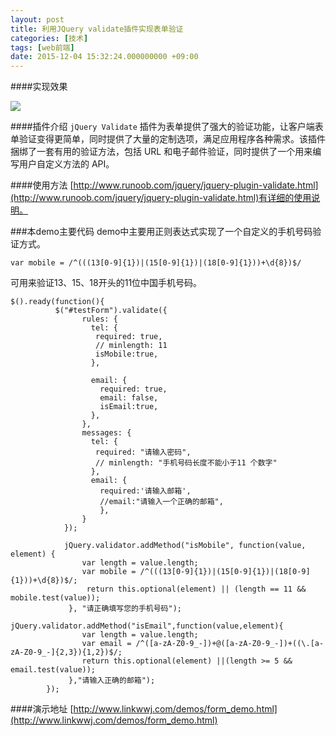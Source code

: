 ```yaml
---
layout: post
title: 利用JQuery validate插件实现表单验证
categories: [技术]
tags: [web前端]
date: 2015-12-04 15:32:24.000000000 +09:00
---
```


####实现效果

![](http://i4.buimg.com/2f2ab00b93baa799.jpg)

####插件介绍
`jQuery Validate` 插件为表单提供了强大的验证功能，让客户端表单验证变得更简单，同时提供了大量的定制选项，满足应用程序各种需求。该插件捆绑了一套有用的验证方法，包括 URL 和电子邮件验证，同时提供了一个用来编写用户自定义方法的 API。

####使用方法
[http://www.runoob.com/jquery/jquery-plugin-validate.html](http://www.runoob.com/jquery/jquery-plugin-validate.html)有详细的使用说明。

###本demo主要代码
demo中主要用正则表达式实现了一个自定义的手机号码验证方式。

```
var mobile = /^(((13[0-9]{1})|(15[0-9]{1})|(18[0-9]{1}))+\d{8})$/
```
可用来验证13、15、18开头的11位中国手机号码。

```
$().ready(function(){
		  $("#testForm").validate({
			    rules: {
			      tel: {
			       required: true,
			       // minlength: 11
			       isMobile:true,
			      },
			     
			      email: {
			        required: true,
			        email: false,
			        isEmail:true,
			      },
			    },
			    messages: {
			      tel: {
			       required: "请输入密码",
			       // minlength: "手机号码长度不能小于11 个数字"
			      },
			      email: {
			      	required:'请输入邮箱',
			      	//email:"请输入一个正确的邮箱",
			      	},
			    }
			});
			
			jQuery.validator.addMethod("isMobile", function(value, element) {       
		     	var length = value.length;   
		 	 	var mobile = /^(((13[0-9]{1})|(15[0-9]{1})|(18[0-9]{1}))+\d{8})$/;   
				 return this.optional(element) || (length == 11 && mobile.test(value));       
			 }, "请正确填写您的手机号码");   
			 jQuery.validator.addMethod("isEmail",function(value,element){
			 	var length = value.length;
			 	var email = /^([a-zA-Z0-9_-])+@([a-zA-Z0-9_-])+((\.[a-zA-Z0-9_-]{2,3}){1,2})$/;
			 	return this.optional(element) ||(length >= 5 && email.test(value));
			 },"请输入正确的邮箱");
		});

```

####演示地址
[http://www.linkwwj.com/demos/form_demo.html](http://www.linkwwj.com/demos/form_demo.html)

